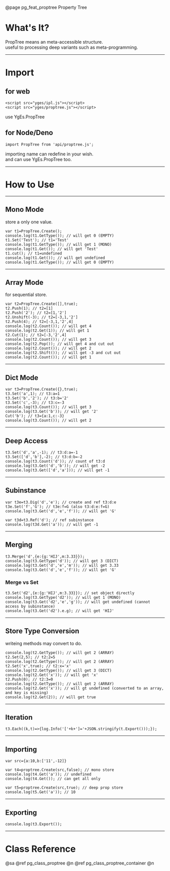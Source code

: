 ﻿@page pg_feat_proptree Property Tree

# What's It?

PropTree means an meta-accessible structure.  
useful to processing deep variants such as meta-programming. 

-----
# Import

## for web

```
<script src="yges/ipl.js"></script>
<script src="yges/proptree.js"></script>
```
use YgEs.PropTree

## for Node/Deno

```
import PropTree from 'api/proptree.js';
```
importing name can redefine in your wish.  
and can use YgEs.PropTree too.  

-----
# How to Use

-----
## Mono Mode

store a only one value.  

```
var t1=PropTree.Create();
console.log(t1.GetType()); // will get 0 (EMPTY)
t1.Set('Test'); // t1='Test' 
console.log(t1.GetType()); // will get 1 (MONO)
console.log(t1.Get()); // will get 'Test' 
t1.cut(); // t1=undefined 
console.log(t1.Get()); // will get undefined 
console.log(t1.GetType()); // will get 0 (EMPTY)
```

-----
## Array Mode

for sequential store.  

```
var t2=PropTree.Create([],true);
t2.Push(1); // t2=[1]
t2.Push('2'); // t2=[1,'2'] 
t2.Unshift(-3); // t2=[-3,1,'2'] 
t2.Push(4); // t2=[-3,1,'2',4] 
console.log(t2.Count()); // will get 4 
console.log(t2.Get(1)); // will get 1 
t2.Cut(1); // t2=[-3,'2',4] 
console.log(t2.Count()); // will get 3
console.log(t2.Pop()); // will get 4 and cut out 
console.log(t2.Count()); // will get 2
console.log(t2.Shift()); // will get -3 and cut out 
console.log(t2.Count()); // will get 1
```

-----
## Dict Mode

```
var t3=PropTree.Create({},true);
t3.Set('a',1); // t3:a=1 
t3.Set('b','2'); // t3:b='2' 
t3.Set('c',-3); // t3:c=-3
console.log(t3.Count()); // will get 3
console.log(t3.Get('b')); // will get '2' 
Cut('b'); // t3={a:1,c:-3}
console.log(t3.Count()); // will get 2
```

-----
## Deep Access

```
t3.Set('d','a',-1); // t3:d:a=-1
t3.Set(['d','b'],-2); // t3:d:b=-2
console.log(t3.Count('d')); // count of t3:d 
console.log(t3.Get('d','b')); // will get -2 
console.log(t3.Get(['d','a'])); // will get -1
```

-----
## Subinstance

```
var t3e=t3.Dig('d','e'); // create and ref t3:d:e
t3e.Set('f','G'); // t3e:f=G (also t3:d:e:f=G) 
console.log(t3.Get('d','e','f')); // will get 'G'

var t3d=t3.Ref('d'); // ref subinstance 
console.log(t3d.Get('a')); // will get -1 
```

-----
## Merging

```
t3.Merge('d',{e:{g:'HIJ',m:3.33}});
console.log(t3.GetType('d')); // will get 3 (DICT)
console.log(t3.Get('d','e','m')); // will get 3.33
console.log(t3.Get('d','e','f')); // will get 'G' 
```

### Merge vs Set 

```
t3.Set('d2',{e:{g:'HIJ',m:3.33}}); // set object directly 
console.log(t3.GetType('d2')); // will get 1 (MONO)
console.log(t3.Get('d2','e','g')); // will get undefined (cannot access by subinstance) 
console.log(t3.Get('d2').e.g); // will get 'HIJ'
```

-----
## Store Type Conversion

writeing methods may convert to do.  

```
console.log(t2.GetType()); // will get 2 (ARRAY)
t2.Set(2,5); // t2:2=5
console.log(t2.GetType()); // will get 2 (ARRAY)
t2.Set('x',true); // t2:x='x'
console.log(t2.GetType()); // will get 3 (DICT)
console.log(t2.Get('x')); // will get 'x' 
t2.Push(0); // t2:3=0 
console.log(t2.GetType()); // will get 2 (ARRAY)
console.log(t2.Get('x')); // will gt undefined (converted to an array, and key is missing) 
console.log(t2.Get(2)); // will get true
```

-----
## Iteration

```
t3.Each((k,t)=>{log.Info('['+k+']='+JSON.stringify(t.Export()));});
```

-----
## Importing

```
var src={a:10,b:['11',-12]}

var t4=proptree.Create(src,false); // mono store 
console.log(t4.Get('a')); // undefined 
console.log(t4.Get()); // can get all only

var t5=proptree.Create(src,true); // deep prop store 
console.log(t5.Get('a')); // 10
```

-----
## Exporting

```
console.log(t3.Export());
```

-----
# Class Reference

@sa @ref pg_class_proptree @n
	@ref pg_class_proptree_container @n
